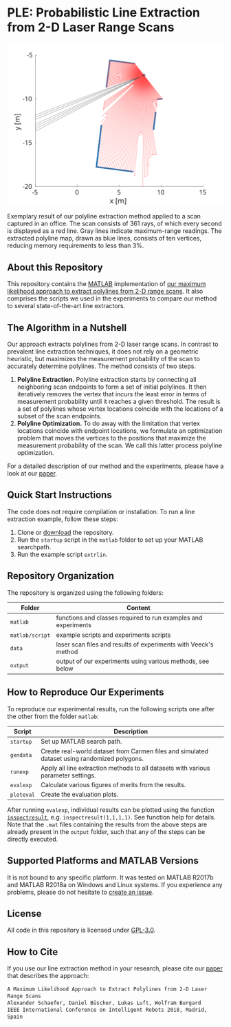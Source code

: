 # PLE: Probabilistic Line Extraction from 2-D Laser Range Scans

![Line extraction example](./line_extraction.svg)

Exemplary result of our polyline extraction method applied to a scan captured in an office. The scan consists of 361 rays, of which every second is displayed as a red line. Gray lines indicate maximum-range readings. The extracted polyline map, drawn as blue lines, consists of ten vertices, reducing memory requirements to less than 3%.  

## About this Repository

This repository contains the [MATLAB](https://www.mathworks.com/products/matlab.html) implementation of [our maximum likelihood approach to extract polylines from 2-D range scans](http://ais.informatik.uni-freiburg.de/publications/papers/schaefer18icra.pdf). It also comprises the scripts we used in the experiments to compare our method to several state-of-the-art line extractors.

## The Algorithm in a Nutshell

Our approach extracts polylines from 2-D laser range scans. In contrast to prevalent line extraction techniques, it does not rely on a geometric heuristic, but maximizes the measurement probability of the scan to accurately determine polylines. The method consists of two steps.
1. **Polyline Extraction.** Polyline extraction starts by connecting all neighboring scan endpoints to form a set of initial polylines. It then iteratively removes the vertex that incurs the least error in terms of measurement probability until it reaches a given threshold. The result is a set of polylines whose vertex locations coincide with the locations of a subset of the scan endpoints. 
1. **Polyline Optimization.** To do away with the limitation that vertex locations coincide with endpoint locations, we formulate an optimization problem that moves the vertices to the positions that maximize the measurement probability of the scan. We call this latter process polyline optimization.

For a detailed description of our method and the experiments, please have a look at our [paper](http://ais.informatik.uni-freiburg.de/publications/papers/schaefer18iros.pdf).

## Quick Start Instructions

The code does not require compilation or installation. To run a line extraction example, follow these steps:

1. Clone or [download](https://github.com/acschaefer/ple/archive/master.zip) the repository.
2. Run the `startup` script in the `matlab` folder to set up your MATLAB searchpath.
3. Run the example script `extrlin`.

## Repository Organization

The repository is organized using the following folders:

| Folder | Content |
| --- | --- |
| `matlab` | functions and classes required to run examples and experiments |
| `matlab/script` | example scripts and experiments scripts |
| `data` | laser scan files and results of experiments with Veeck's method |
| `output` | output of our experiments using various methods, see below |

## How to Reproduce Our Experiments

To reproduce our experimental results, run the following scripts one after the other from the folder `matlab`:

| Script | Description |
| --- | --- |
| `startup` | Set up MATLAB search path. |
| `gendata` | Create real-world dataset from Carmen files and simulated dataset using randomized polygons. |
| `runexp`  | Apply all line extraction methods to all datasets with various parameter settings. |
| `evalexp` | Calculate various figures of merits from the results. |
| `ploteval` | Create the evaluation plots. |

After running `evalexp`, individual results can be plotted using the function [`inspectresult`](matlab/script/inspectresult.m), e.g. `inspectresult(1,1,1,1)`. See function help for details.
Note that the `.mat` files containing the results from the above steps are already present in the `output` folder, such that any of the steps can be directly executed.

## Supported Platforms and MATLAB Versions

It is not bound to any specific platform. It was tested on MATLAB R2017b and MATLAB R2018a on Windows and Linux systems. If you experience any problems, please do not hesitate to [create an issue](https://github.com/acschaefer/ple/issues/new).

## License

All code in this repository is licensed under [GPL-3.0](LICENSE).

## How to Cite

If you use our line extraction method in your research, please cite our [paper](http://ais.informatik.uni-freiburg.de/publications/papers/schaefer18iros.pdf) that describes the approach:
```
A Maximum Likelihood Approach to Extract Polylines from 2-D Laser Range Scans
Alexander Schaefer, Daniel Büscher, Lukas Luft, Wolfram Burgard
IEEE International Conference on Intelligent Robots 2018, Madrid, Spain
```
